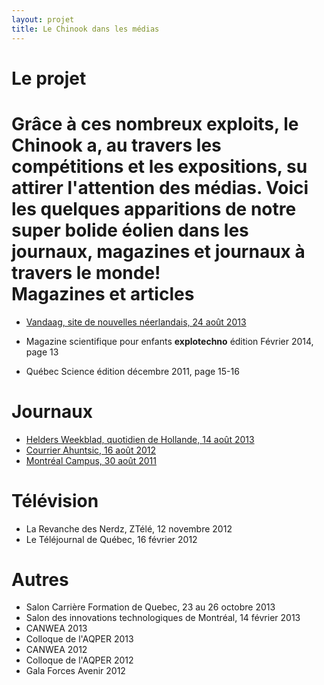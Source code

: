 ```yaml
---
layout: projet
title: Le Chinook dans les médias
---
```


Le projet
=========

Grâce à ces nombreux exploits, le Chinook a, au travers les compétitions et les
expositions, su attirer l'attention des médias. Voici les quelques apparitions 
de notre super bolide éolien dans les journaux, magazines et journaux à travers
le monde!
<br>
Magazines et articles
=============

- [Vandaag, site de nouvelles néerlandais, 24 août 2013](http://www.vandaag.nl/denhelder/nieuws/article24190483.ece/Windracers-Canada-verbreken-record-in-Den-Helder)


- Magazine scientifique pour enfants **explotechno** édition Février 2014, page 13

- Québec Science édition décembre 2011, page 15-16

Journaux
=============

- [Helders Weekblad, quotidien de Hollande, 14 août 2013](http://www.dichtbij.nl/noordkop/regio/artikel/2975201/racing-aeolus-den-helder-hoopt-op-winderige-zeedijk-.aspx)
- [Courrier Ahuntsic, 16 août 2012](http://www.courrierahuntsic.com/Actualites/Vos-nouvelles/2012-08-16/article-3054022/Ingenieurs-dans-le-vent/1")
- [Montréal Campus, 30 août 2011](http://montrealcampus.ca/2011/08/transporte-par-le-vent-3/)


Télévision
=============

- La Revanche des Nerdz, ZTélé, 12 novembre 2012
- Le Téléjournal de Québec, 16 février 2012


Autres
=============

- Salon Carrière Formation de Quebec, 23 au 26 octobre 2013
- Salon des innovations technologiques de Montréal, 14 février 2013
- CANWEA 2013
- Colloque de l'AQPER 2013
- CANWEA 2012
- Colloque de l'AQPER 2012
- Gala Forces Avenir 2012

